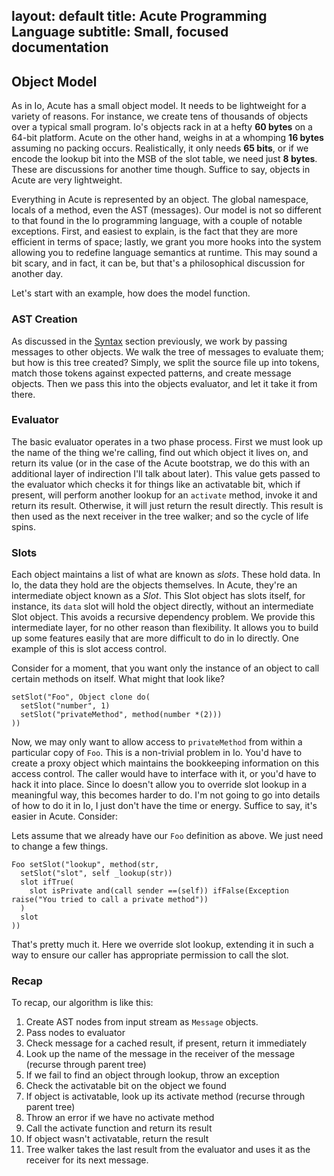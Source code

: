 layout: default
title: Acute Programming Language
subtitle: Small, focused documentation
---
## Object Model

As in Io, Acute has a small object model. It needs to be lightweight for a variety of reasons. For instance, we create tens of thousands of objects over a typical small program. Io's objects rack in at a hefty **60 bytes** on a 64-bit platform. Acute on the other hand, weighs in at a whomping **16 bytes** assuming no packing occurs. Realistically, it only needs **65 bits**, or if we encode the lookup bit into the MSB of the slot table, we need just **8 bytes**. These are discussions for another time though. Suffice to say, objects in Acute are very lightweight.

Everything in Acute is represented by an object. The global namespace, locals of a method, even the AST (messages). Our model is not so different to that found in the Io programming language, with a couple of notable exceptions. First, and easiest to explain, is the fact that they are more efficient in terms of space; lastly, we grant you more hooks into the system allowing you to redefine language semantics at runtime. This may sound a bit scary, and in fact, it can be, but that's a philosophical discussion for another day.

Let's start with an example, how does the model function.

### AST Creation

As discussed in the [Syntax](/docs/syntax.html) section previously, we work by passing messages to other objects. We walk the tree of messages to evaluate them; but how is this tree created? Simply, we split the source file up into tokens, match those tokens against expected patterns, and create message objects. Then we pass this into the objects evaluator, and let it take it from there.

### Evaluator

The basic evaluator operates in a two phase process. First we must look up the name of the thing we're calling, find out which object it lives on, and return its value (or in the case of the Acute bootstrap, we do this with an additional layer of indirection I'll talk about later). This value gets passed to the evaluator which checks it for things like an activatable bit, which if present, will perform another lookup for an `activate` method, invoke it and return its result. Otherwise, it will just return the result directly. This result is then used as the next receiver in the tree walker; and so the cycle of life spins.

### Slots

Each object maintains a list of what are known as *slots*. These hold data. In Io, the data they hold are the objects themselves. In Acute, they're an intermediate object known as a *Slot*. This Slot object has slots itself, for instance, its `data` slot will hold the object directly, without an intermediate Slot object. This avoids a recursive dependency problem. We provide this intermediate layer, for no other reason than flexibility. It allows you to build up some features easily that are more difficult to do in Io directly. One example of this is slot access control.

Consider for a moment, that you want only the instance of an object to call certain methods on itself. What might that look like?

    setSlot("Foo", Object clone do(
      setSlot("number", 1)
      setSlot("privateMethod", method(number *(2)))
    ))

Now, we may only want to allow access to `privateMethod` from within a particular copy of `Foo`. This is a non-trivial problem in Io. You'd have to create a proxy object which maintains the bookkeeping information on this access control. The caller would have to interface with it, or you'd have to hack it into place. Since Io doesn't allow you to override slot lookup in a meaningful way, this becomes harder to do. I'm not going to go into details of how to do it in Io, I just don't have the time or energy. Suffice to say, it's easier in Acute. Consider:

Lets assume that we already have our `Foo` definition as above. We just need to change a few things.

    Foo setSlot("lookup", method(str,
      setSlot("slot", self _lookup(str))
      slot ifTrue(
        slot isPrivate and(call sender ==(self)) ifFalse(Exception raise("You tried to call a private method"))
      )
      slot
    ))

That's pretty much it. Here we override slot lookup, extending it in such a way to ensure our caller has appropriate permission to call the slot.

### Recap

To recap, our algorithm is like this:

1. Create AST nodes from input stream as `Message` objects.
2. Pass nodes to evaluator
3. Check message for a cached result, if present, return it immediately
4. Look up the name of the message in the receiver of the message (recurse through parent tree)
5. If we fail to find an object through lookup, throw an exception
6. Check the activatable bit on the object we found
7. If object is activatable, look up its activate method (recurse through parent tree)
8. Throw an error if we have no activate method
9. Call the activate function and return its result
10. If object wasn't activatable, return the result
11. Tree walker takes the last result from the evaluator and uses it as the receiver for its next message.
